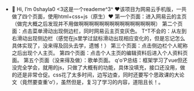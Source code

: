 - 👋 Hi, I’m 0shayla0
<3这是一个reademe^3^
♥该项目为网易云手机版，一共做了四个页面，使用html+css+js（原生）♥
第一个页面：进入网易云的主页（做完大概之后发现并不用做啊啊啊啊啊啊啊啊啊啊啊啊啊啊啊）
第二个页面：点击菜单滑动出现侧边栏，同时网易云主页变灰色。
T^T不会的：从左到右滑动出现侧边栏（感觉在js里学过鼠标滑动出现相应变化的，但是忘记怎么具体实现了，没来得及回头去学，遗憾！）
第三个页面：点击侧边栏个人昵称之后出现个人主页。
第四个页面：点击个人主页的编辑资料后进入个人资料页面。
第五个页面（没来得及做）：歌单页面。
q'o'P总结：框架学习了vue但还没完全学会，就用的js，只做了大概有的功能，具体没填充，接口还没用，做的还是非常仓促。css花了太多时间，边写边查，同时还要写个思政课的大论文（竟然要查重’o‘），虽然但是，复习了学习的内容，道阻且长！。
